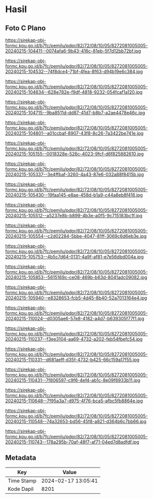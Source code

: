 # Hasil

## Foto C Plano

https://sirekap-obj-formc.kpu.go.id/b7fc/pemilu/pdpr/82/72/08/10/05/8272081005005-20240215-104411--0074afa6-9b43-416c-81eb-5f7d12bb72bf.jpg

https://sirekap-obj-formc.kpu.go.id/b7fc/pemilu/pdpr/82/72/08/10/05/8272081005005-20240215-104532--74f8dce4-71bf-4fea-8f63-d94b19e6c384.jpg

https://sirekap-obj-formc.kpu.go.id/b7fc/pemilu/pdpr/82/72/08/10/05/8272081005005-20240215-104634--628e782e-f9df-4818-9232-054fcaf1a120.jpg

https://sirekap-obj-formc.kpu.go.id/b7fc/pemilu/pdpr/82/72/08/10/05/8272081005005-20240215-104715--9ba8511d-dd87-41d7-b8b7-a2ae4478e46c.jpg

https://sirekap-obj-formc.kpu.go.id/b7fc/pemilu/pdpr/82/72/08/10/05/8272081005005-20240215-104801--a01ccbaf-8907-43f8-8c26-7a3422be741e.jpg

https://sirekap-obj-formc.kpu.go.id/b7fc/pemilu/pdpr/82/72/08/10/05/8272081005005-20240215-105155--0018328e-526c-4023-9fcf-d6f825882610.jpg

https://sirekap-obj-formc.kpu.go.id/b7fc/pemilu/pdpr/82/72/08/10/05/8272081005005-20240215-105337--3e4ffbaf-3260-4a43-87e6-032a88f8415b.jpg

https://sirekap-obj-formc.kpu.go.id/b7fc/pemilu/pdpr/82/72/08/10/05/8272081005005-20240215-105430--19faa145-e8ae-458d-b1a9-c44a8eb8f416.jpg

https://sirekap-obj-formc.kpu.go.id/b7fc/pemilu/pdpr/82/72/08/10/05/8272081005005-20240215-105512--a5237e8b-b899-4b3e-a0f5-9c715183bc1f.jpg

https://sirekap-obj-formc.kpu.go.id/b7fc/pemilu/pdpr/82/72/08/10/05/8272081005005-20240215-105554--c2d02284-5bbe-4047-81ff-3069c6d6eb3e.jpg

https://sirekap-obj-formc.kpu.go.id/b7fc/pemilu/pdpr/82/72/08/10/05/8272081005005-20240215-105753--4b5c7d64-0131-4a9f-af81-e7e56dbd004a.jpg

https://sirekap-obj-formc.kpu.go.id/b7fc/pemilu/pdpr/82/72/08/10/05/8272081005005-20240215-105853--5615169c-ce08-469b-b63d-8041adc09082.jpg

https://sirekap-obj-formc.kpu.go.id/b7fc/pemilu/pdpr/82/72/08/10/05/8272081005005-20240215-105940--e8328653-fcb5-4d45-8b40-52a7013164e4.jpg

https://sirekap-obj-formc.kpu.go.id/b7fc/pemilu/pdpr/82/72/08/10/05/8272081005005-20240215-110024--d0305ae6-57e8-4182-a4d7-b639305f77f1.jpg

https://sirekap-obj-formc.kpu.go.id/b7fc/pemilu/pdpr/82/72/08/10/05/8272081005005-20240215-110237--f3ee3104-aa69-4732-a202-feb54fbefc54.jpg

https://sirekap-obj-formc.kpu.go.id/b7fc/pemilu/pdpr/82/72/08/10/05/8272081005005-20240215-110331--d681aeff-d35f-4732-b425-66c159a17f55.jpg

https://sirekap-obj-formc.kpu.go.id/b7fc/pemilu/pdpr/82/72/08/10/05/8272081005005-20240215-110431--7f806597-c9f6-4ef4-ab1c-8e09f6933b11.jpg

https://sirekap-obj-formc.kpu.go.id/b7fc/pemilu/pdpr/82/72/08/10/05/8272081005005-20240215-110648--7f95a3a7-d975-4f76-bca5-afbc5fb8864e.jpg

https://sirekap-obj-formc.kpu.go.id/b7fc/pemilu/pdpr/82/72/08/10/05/8272081005005-20240215-110548--74a32653-bd56-45f8-a821-d364b6c7bb66.jpg

https://sirekap-obj-formc.kpu.go.id/b7fc/pemilu/pdpr/82/72/08/10/05/8272081005005-20240215-110743--178a295b-70af-48f7-af71-04ed7d8adfdf.jpg


## Metadata

| Key        | Value               |
| ---------- | ------------------- |
| Time Stamp | 2024-02-17 13:05:41 |
| Kode Dapil | 8201                |



